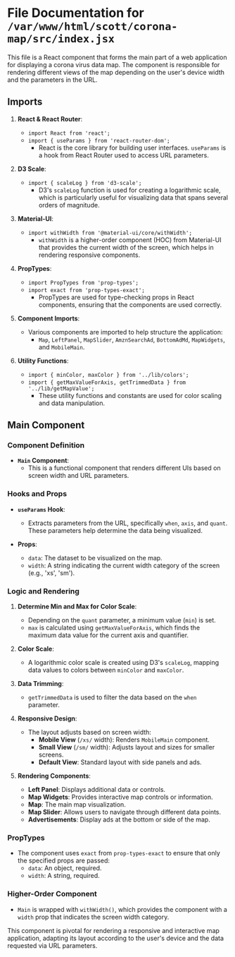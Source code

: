 # File Documentation for `/var/www/html/scott/corona-map/src/index.jsx`

This file is a React component that forms the main part of a web application for displaying a corona virus data map. The component is responsible for rendering different views of the map depending on the user's device width and the parameters in the URL.

## Imports

1. **React & React Router**:
   - `import React from 'react';`
   - `import { useParams } from 'react-router-dom';`
     - React is the core library for building user interfaces. `useParams` is a hook from React Router used to access URL parameters.

2. **D3 Scale**:
   - `import { scaleLog } from 'd3-scale';`
     - D3's `scaleLog` function is used for creating a logarithmic scale, which is particularly useful for visualizing data that spans several orders of magnitude.

3. **Material-UI**:
   - `import withWidth from '@material-ui/core/withWidth';`
     - `withWidth` is a higher-order component (HOC) from Material-UI that provides the current width of the screen, which helps in rendering responsive components.

4. **PropTypes**:
   - `import PropTypes from 'prop-types';`
   - `import exact from 'prop-types-exact';`
     - PropTypes are used for type-checking props in React components, ensuring that the components are used correctly.

5. **Component Imports**:
   - Various components are imported to help structure the application:
     - `Map`, `LeftPanel`, `MapSlider`, `AmznSearchAd`, `BottomAdMd`, `MapWidgets`, and `MobileMain`.

6. **Utility Functions**:
   - `import { minColor, maxColor } from '../lib/colors';`
   - `import { getMaxValueForAxis, getTrimmedData } from '../lib/getMapValue';`
     - These utility functions and constants are used for color scaling and data manipulation.

## Main Component

### Component Definition

- **`Main` Component**: 
  - This is a functional component that renders different UIs based on screen width and URL parameters.

### Hooks and Props

- **`useParams` Hook**:
  - Extracts parameters from the URL, specifically `when`, `axis`, and `quant`. These parameters help determine the data being visualized.

- **Props**:
  - `data`: The dataset to be visualized on the map.
  - `width`: A string indicating the current width category of the screen (e.g., 'xs', 'sm').

### Logic and Rendering

1. **Determine Min and Max for Color Scale**:
   - Depending on the `quant` parameter, a minimum value (`min`) is set.
   - `max` is calculated using `getMaxValueForAxis`, which finds the maximum data value for the current axis and quantifier.

2. **Color Scale**:
   - A logarithmic color scale is created using D3's `scaleLog`, mapping data values to colors between `minColor` and `maxColor`.

3. **Data Trimming**:
   - `getTrimmedData` is used to filter the data based on the `when` parameter.

4. **Responsive Design**:
   - The layout adjusts based on screen width:
     - **Mobile View** (`/xs/` width): Renders `MobileMain` component.
     - **Small View** (`/sm/` width): Adjusts layout and sizes for smaller screens.
     - **Default View**: Standard layout with side panels and ads.

5. **Rendering Components**:
   - **Left Panel**: Displays additional data or controls.
   - **Map Widgets**: Provides interactive map controls or information.
   - **Map**: The main map visualization.
   - **Map Slider**: Allows users to navigate through different data points.
   - **Advertisements**: Display ads at the bottom or side of the map.

### PropTypes

- The component uses `exact` from `prop-types-exact` to ensure that only the specified props are passed:
  - `data`: An object, required.
  - `width`: A string, required.

### Higher-Order Component

- `Main` is wrapped with `withWidth()`, which provides the component with a `width` prop that indicates the screen width category.

This component is pivotal for rendering a responsive and interactive map application, adapting its layout according to the user's device and the data requested via URL parameters.